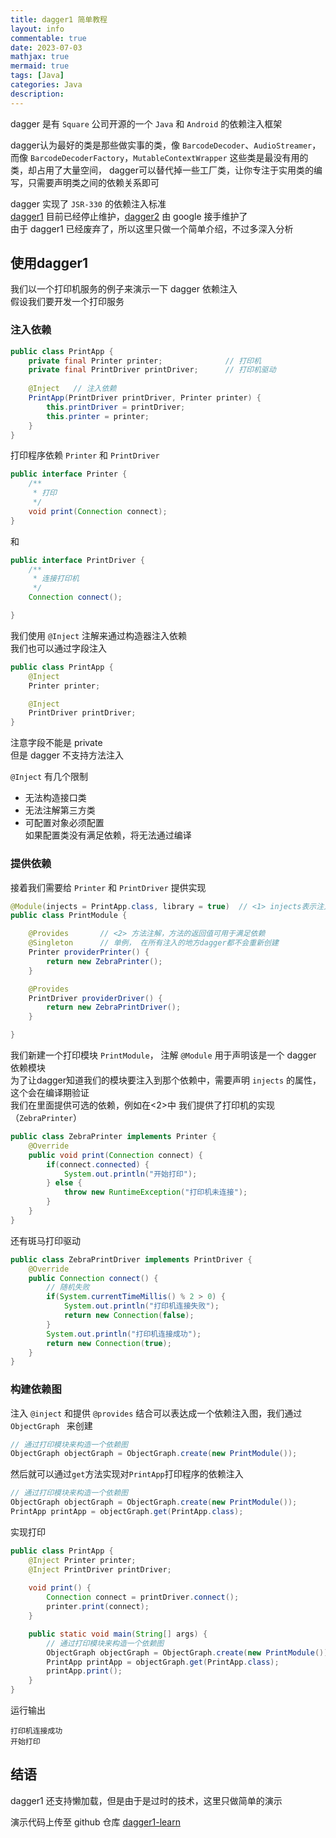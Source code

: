```yaml
---
title: dagger1 简单教程
layout: info
commentable: true
date: 2023-07-03
mathjax: true
mermaid: true
tags: [Java]
categories: Java
description: 
---
```



dagger 是有 `Square` 公司开源的一个 `Java` 和 `Android` 的依赖注入框架

dagger认为最好的类是那些做实事的类，像 `BarcodeDecoder`、`AudioStreamer`，而像 
`BarcodeDecoderFactory`，`MutableContextWrapper` 这些类是最没有用的类，却占用了大量空间， dagger可以替代掉一些工厂类，让你专注于实用类的编写，只需要声明类之间的依赖关系即可

dagger 实现了 `JSR-330` 的依赖注入标准   
[dagger1](https://github.com/square/dagger) 目前已经停止维护，[dagger2](https://github.com/google/dagger) 由 google 接手维护了   
由于 dagger1 已经废弃了，所以这里只做一个简单介绍，不过多深入分析   

## 使用dagger1

我们以一个打印机服务的例子来演示一下 dagger 依赖注入  
假设我们要开发一个打印服务

### 注入依赖

```java
public class PrintApp {
    private final Printer printer;              // 打印机
    private final PrintDriver printDriver;      // 打印机驱动
    
    @Inject   // 注入依赖
    PrintApp(PrintDriver printDriver, Printer printer) {
        this.printDriver = printDriver;
        this.printer = printer;
    }
}
```
打印程序依赖 `Printer` 和 `PrintDriver`   
```java
public interface Printer {
    /**
     * 打印
     */
    void print(Connection connect);
}
```
和   
```java
public interface PrintDriver {
    /**
     * 连接打印机
     */
    Connection connect();

}
```
我们使用 `@Inject` 注解来通过构造器注入依赖      
我们也可以通过字段注入
```java
public class PrintApp {
    @Inject
    Printer printer;

    @Inject
    PrintDriver printDriver;
}
```
注意字段不能是 private   
但是 dagger 不支持方法注入

`@Inject` 有几个限制   
- 无法构造接口类
- 无法注解第三方类
- 可配置对象必须配置   
如果配置类没有满足依赖，将无法通过编译

### 提供依赖

接着我们需要给 `Printer` 和 `PrintDriver` 提供实现

```java
@Module(injects = PrintApp.class, library = true)  // <1> injects表示注入类型， library表示可在外部依赖
public class PrintModule {

    @Provides       // <2> 方法注解，方法的返回值可用于满足依赖
    @Singleton      // 单例， 在所有注入的地方dagger都不会重新创建
    Printer providerPrinter() {
        return new ZebraPrinter();
    }

    @Provides
    PrintDriver providerDriver() {
        return new ZebraPrintDriver();
    }

}
```

我们新建一个打印模块 `PrintModule`， 注解 `@Module` 用于声明该是一个 dagger 依赖模块   
为了让dagger知道我们的模块要注入到那个依赖中，需要声明 `injects` 的属性，这个会在编译期验证   
我们在里面提供可选的依赖，例如在<2>中 我们提供了打印机的实现（`ZebraPrinter`） 

```java
public class ZebraPrinter implements Printer {
    @Override
    public void print(Connection connect) {
        if(connect.connected) {
            System.out.println("开始打印");
        } else {
            throw new RuntimeException("打印机未连接");
        }
    }
}
```

还有斑马打印驱动

```java
public class ZebraPrintDriver implements PrintDriver {
    @Override
    public Connection connect() {
        // 随机失败
        if(System.currentTimeMillis() % 2 > 0) {
            System.out.println("打印机连接失败");
            return new Connection(false);
        }
        System.out.println("打印机连接成功");
        return new Connection(true);
    }
}
```



### 构建依赖图

注入 `@inject` 和提供 `@provides` 结合可以表达成一个依赖注入图，我们通过 `ObjectGraph ` 来创建

```java
// 通过打印模块来构造一个依赖图
ObjectGraph objectGraph = ObjectGraph.create(new PrintModule());
```

然后就可以通过`get`方法实现对`PrintApp`打印程序的依赖注入

```java
// 通过打印模块来构造一个依赖图
ObjectGraph objectGraph = ObjectGraph.create(new PrintModule());
PrintApp printApp = objectGraph.get(PrintApp.class);
```

实现打印

```java
public class PrintApp {
    @Inject Printer printer;
    @Inject PrintDriver printDriver;
    
    void print() {
        Connection connect = printDriver.connect();
        printer.print(connect);
    }

    public static void main(String[] args) {
        // 通过打印模块来构造一个依赖图
        ObjectGraph objectGraph = ObjectGraph.create(new PrintModule());
        PrintApp printApp = objectGraph.get(PrintApp.class);
        printApp.print();
    }
}
```

运行输出

```
打印机连接成功
开始打印
```

## 结语

dagger1 还支持懒加载，但是由于是过时的技术，这里只做简单的演示

演示代码上传至 github 仓库 [dagger1-learn](https://github.com/qaqRose/dagger1-learn)


